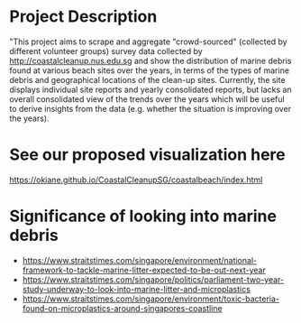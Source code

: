 # Project Description
"This project aims to scrape and aggregate "crowd-sourced" (collected by different volunteer groups) survey data collected by <http://coastalcleanup.nus.edu.sg> and show the distribution of marine debris found at various beach sites over the years, in terms of the types of marine debris and geographical locations of the clean-up sites. Currently, the site displays individual site reports and yearly consolidated reports, but lacks an overall consolidated view of the trends over the years which will be useful to derive insights from the data (e.g. whether the situation is improving over the years).

# See our proposed visualization here
<https://okiane.github.io/CoastalCleanupSG/coastalbeach/index.html>

# Significance of looking into marine debris
- <https://www.straitstimes.com/singapore/environment/national-framework-to-tackle-marine-litter-expected-to-be-out-next-year>
- <https://www.straitstimes.com/singapore/politics/parliament-two-year-study-underway-to-look-into-marine-litter-and-microplastics>
- <https://www.straitstimes.com/singapore/environment/toxic-bacteria-found-on-microplastics-around-singapores-coastline>
